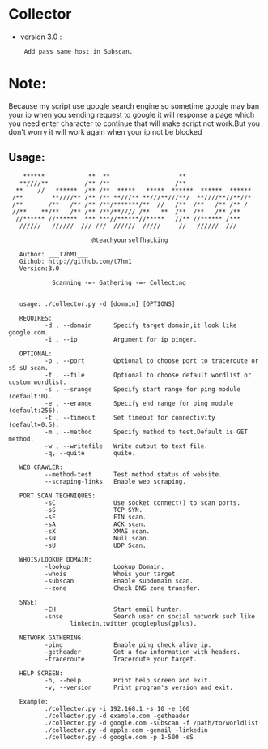 # Collector

* version 3.0 :

       Add pass same host in Subscan.

# Note:

Because my script use google search engine so sometime google may ban your ip when you sending request to google it will
response a page which you need enter character to continue that will make script not work.But you don't worry it will work again when your ip not be blocked

## Usage:
        ******            **  **                   **
       **////**          /** /**                  /**
      **    //   ******  /** /**  *****   *****  ******  ******  ******
     /**        **////** /** /** **///** **///**///**/  **////**//**//*
     /**       /**   /** /** /**/*******/**  //   /**  /**   /** /** /
     //**    **/**   /** /** /**/**//// /**   **  /**  /**   /** /**
      //****** //******  *** ***//******//*****   //** //****** /***
       //////   //////  /// ///  //////  /////     //   //////  ///

                           @teachyourselfhacking

       Author: ___T7hM1___
       Github: http://github.com/t7hm1
       Version:3.0

                Scanning -=- Gathering -=- Collecting


       usage: ./collector.py -d [domain] [OPTIONS]

       REQUIRES:
              -d , --domain      Specify target domain,it look like google.com.
              -i , --ip          Argument for ip pinger.

       OPTIONAL:
              -p , --port        Optional to choose port to traceroute or sS sU scan.
              -f , --file        Optional to choose default wordlist or custom wordlist.
              -s , --srange      Specify start range for ping module (default:0).
              -e , --erange      Specify end range for ping module (default:256).
              -t , --timeout     Set timeout for connectivity (default=0.5).
              -m , --method      Specify method to test.Default is GET method.
              -w , --writefile   Write output to text file.
              -q, --quite        quite.

       WEB CRAWLER:
              --method-test      Test method status of website.
              --scraping-links   Enable web scraping.

       PORT SCAN TECHNIQUES:
              -sC                Use socket connect() to scan ports.
              -sS                TCP SYN.
              -sF                FIN scan.
              -sA                ACK scan.
              -sX                XMAS scan.
              -sN                Null scan.
              -sU                UDP Scan.

       WHOIS/LOOKUP DOMAIN:
              -lookup            Lookup Domain.
              -whois             Whois your target.
              -subscan           Enable subdomain scan.
              --zone             Check DNS zone transfer.

       SNSE:
              -EH                Start email hunter.
              -snse              Search user on social network such like 
                     linkedin,twitter,googleplus(gplus).

       NETWORK GATHERING:
              -ping              Enable ping check alive ip.
              -getheader         Get a few information with headers.
              -traceroute        Traceroute your target.

       HELP SCREEN:
              -h, --help         Print help screen and exit.
              -v, --version      Print program's version and exit.

       Example:
              ./collector.py -i 192.168.1 -s 10 -e 100
              ./collector.py -d example.com -getheader
              ./collector.py -d google.com -subscan -f /path/to/worldlist
              ./collector.py -d apple.com -gemail -linkedin
              ./collector.py -d google.com -p 1-500 -sS

